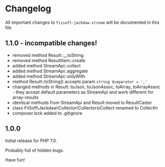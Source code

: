 # Changelog

All important changes to `fiisoft-jackdaw-stream` will be documented in this file

## 1.1.0 - incompatible changes!

- removed method Result::__toString
- removed method ResultItem::create
- added method StreamApi::collect
- added method StreamApi::aggregate
- added method StreamApi::onlyWith
- method Result::toString() accepts param `string $separator = ','`
- changed methods in Result: toJson, toJsonAssoc, toArray, toArrayAssoc - they accept default parameters as StreamApi and work different for array-results
- identical methods from StreamApi and Result moved to ResultCaster 
- class FiiSoft\Jackdaw\Collector\Collectors\Collect renamed to CollectIn
- composer.lock added to .gitignore

## 1.0.0

Initial release for PHP 7.0.

Probably full of hidden bugs.

Have fun!